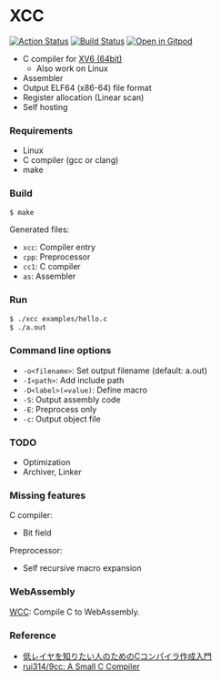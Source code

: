 XCC
===

[![Action Status](https://github.com/tyfkda/xcc/workflows/C/C++%20CI/badge.svg)](https://github.com/tyfkda/xcc)
[![Build Status](https://travis-ci.org/tyfkda/xcc.svg?branch=master)](https://travis-ci.org/tyfkda/xcc)
[![Open in Gitpod](https://gitpod.io/button/open-in-gitpod.svg)](https://gitpod.io/#https://github.com/tyfkda/xcc)

  * C compiler for [XV6 (64bit)](https://github.com/tyfkda/xv6)
    * Also work on Linux
  * Assembler
  * Output ELF64 (x86-64) file format
  * Register allocation (Linear scan)
  * Self hosting


### Requirements

  * Linux
  * C compiler (gcc or clang)
  * make


### Build

```sh
$ make
```

Generated files:

  * `xcc`: Compiler entry
  * `cpp`: Preprocessor
  * `cc1`: C compiler
  * `as`:  Assembler


### Run

```sh
$ ./xcc examples/hello.c
$ ./a.out
```


### Command line options

  * `-o<filename>`: Set output filename (default: a.out)
  * `-I<path>`:     Add include path
  * `-D<label>(=value)`:  Define macro
  * `-S`:           Output assembly code
  * `-E`:           Preprocess only
  * `-c`:           Output object file


### TODO

  * Optimization
  * Archiver, Linker


### Missing features

C compiler:

  * Bit field

Preprocessor:

  * Self recursive macro expansion


### WebAssembly

[WCC](https://github.com/tyfkda/xcc/blob/main/wasm/README.md): Compile C to WebAssembly.


### Reference

  * [低レイヤを知りたい人のためのCコンパイラ作成入門](https://www.sigbus.info/compilerbook)
  * [rui314/9cc: A Small C Compiler](https://github.com/rui314/9cc)
